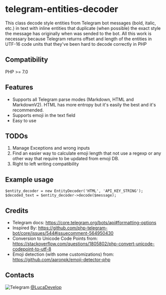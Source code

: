 # telegram-entities-decoder

This class decode style entities from Telegram bot messages (bold, italic, etc.) in text with inline entities that duplicate (when possible) the
exact style the message has originally when was sended to the bot.
All this work is necessary because Telegram returns offset and length of the entities in UTF-16 code units that they've been hard to decode correctly in PHP 

## Compatibility
PHP >= 7.0

## Features
- Supports all Telegram parse modes (Markdown, HTML and MarkdownV2). HTML has more entropy but it's easily the best and it's recommended.
- Supports emoji in the text field
- Easy to use

## TODOs
1) Manage Exceptions and wrong inputs
2) Find an easier way to calculate emoji length that not use a regexp or any other way that require to be updated from emoji DB.
3) Right to left writing compatibility

## Example usage
```
$entity_decoder = new EntityDecoder('HTML', 'API_KEY_STRING');
$decoded_text = $entity_decoder->decode($message);
```

## Credits
- Telegram docs: https://core.telegram.org/bots/api#formatting-options
- Inspired By: https://github.com/php-telegram-bot/core/issues/544#issuecomment-564950430
- Conversion to Unicode Code Points from: https://stackoverflow.com/questions/1805802/php-convert-unicode-codepoint-to-utf-8
- Emoji detection (with some customizations) from: https://github.com/aaronpk/emoji-detector-php

## Contacts
![Telegram](https://telegram.org/favicon.ico) [@LucaDevelop](https://t.me/LucaDevelop)
